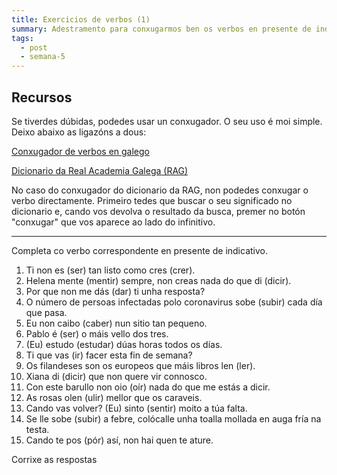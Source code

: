 ```yaml
---
title: Exercicios de verbos (1)
summary: Adestramento para conxugarmos ben os verbos en presente de indicativo
tags:
  - post
  - semana-5
---
```

## Recursos

Se tiverdes dúbidas, podedes usar un conxugador. O seu uso é moi simple. Deixo abaixo as ligazóns a dous:

[Conxugador de verbos en galego](http://cotovia.org/proxecto/conxugador/index.html)

[Dicionario da Real Academia Galega (RAG)](https://academia.gal/dicionario/)

No caso do conxugador do dicionario da RAG, non podedes conxugar o verbo directamente. Primeiro tedes que buscar o seu significado no dicionario e, cando vos devolva o resultado da busca, premer no botón  "conxugar" que vos aparece ao lado do infinitivo.

- - -

Completa co verbo correspondente en presente de indicativo.

1. Ti non <e-answer>es</e-answer> (ser) tan listo como <e-answer>cres</e-answer> (crer).
2. Helena <e-answer>mente</e-answer> (mentir) sempre, non creas nada do que <e-answer>di</e-answer> (dicir).
3. Por que non me <e-answer>dás</e-answer> (dar) ti unha resposta?
4. O número de persoas infectadas polo coronavirus <e-answer>sobe</e-answer> (subir) cada día que pasa.
5. Eu non <e-answer>caibo</e-answer> (caber) nun sitio tan pequeno.
6. Pablo <e-answer>é</e-answer> (ser) o máis vello dos tres.
7. (Eu) <e-answer>estudo</e-answer> (estudar) dúas horas todos os días.
8. Ti que <e-answer>vas</e-answer> (ir) facer esta fin de semana?
9. Os filandeses son os europeos que máis libros <e-answer>len</e-answer> (ler).
10. Xiana <e-answer>di</e-answer> (dicir) que non quere vir connosco.
11. Con este barullo non <e-answer>oio</e-answer> (oír) nada do que me estás a dicir.
12. As rosas <e-answer>olen</e-answer> (ulir) mellor que os caraveis.
13. Cando vas volver? (Eu) <e-answer>sinto</e-answer> (sentir) moito a túa falta.
14. Se lle <e-answer>sobe</e-answer> (subir) a febre, colócalle unha toalla mollada en auga fría na testa.
15. Cando te <e-answer>pos</e-answer> (pór) así, non hai quen te ature.

<e-validate>Corrixe as respostas</e-validate>

